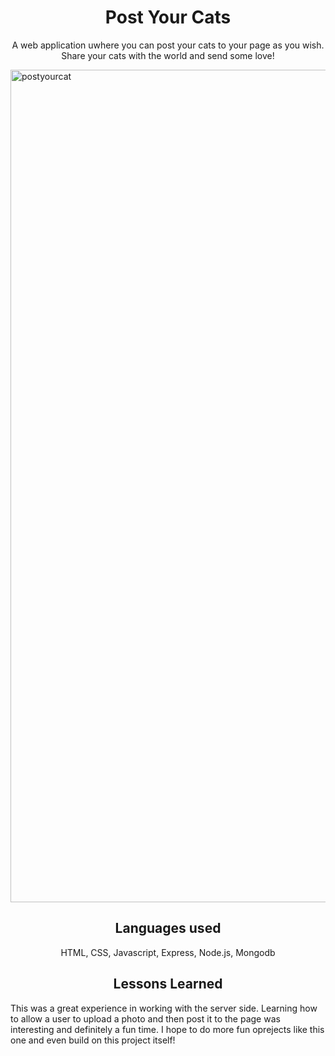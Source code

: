 <h1 align="center"> Post Your Cats</h1>

<p align="center">
  A web application uwhere you can post your cats to your page as you wish. Share your cats with the world and send some love!
</p>

<img width="1332" alt="postyourcat" src="https://user-images.githubusercontent.com/102041426/171781423-351b57dd-f2fb-4b88-8d78-3295b4715855.png">

<h2 align="center"> Languages used</h2>
<p align="center"> HTML, CSS, Javascript, Express, Node.js, Mongodb </p>

<h2 align="center"> Lessons Learned </h2>
<p> This was a great experience in working with the server side. Learning how to allow a user to upload a photo and then post it to the page was interesting and definitely a fun time. I hope to do more fun oprejects like this one and even build on this project itself!  </p>

